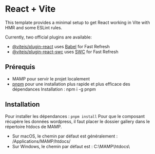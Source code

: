 # React + Vite

This template provides a minimal setup to get React working in Vite with HMR and some ESLint rules.

Currently, two official plugins are available:

- [@vitejs/plugin-react](https://github.com/vitejs/vite-plugin-react/blob/main/packages/plugin-react/README.md) uses [Babel](https://babeljs.io/) for Fast Refresh
- [@vitejs/plugin-react-swc](https://github.com/vitejs/vite-plugin-react-swc) uses [SWC](https://swc.rs/) for Fast Refresh

## Prérequis

- MAMP pour servir le projet localement
- [pnpm](https://pnpm.io) pour une installation plus rapide et plus efficace des dépendances
    Installation : npm i -g pnpm

## Installation
Pour installer les dépendances : ```pnpm install```
Pour que le composant récupère les données wordpress, il faut placer le dossier gallery dans le répertoire htdocs de MAMP.

- Sur macOS, le chemin par défaut est généralement : /Applications/MAMP/htdocs/
- Sur Windows, le chemin par défaut est : C:\MAMP\htdocs\

